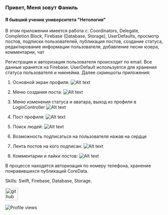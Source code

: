 ### Привет, Меня зовут Фаниль
#### Я бывший ученик университета "Нетология"


В этом приложении имеется работа с: 
Coordinators, Delegate, Completion Block, Firebase (Database, Storage), UserDefaults, просмотр постов, подписки пользователей, публикация постов, создание статуса, редактирование информации пользователя, добавление песни юзера, комментарии, чат

Регистрация и авторизация пользователя происходит по email. Все данные хранятся на Firebase. UserDefault используется для хранения статуса пользователя и никнейма. Далее скриншоты приложения:

1. Основной экран профиля:
![Alt text](12.jpeg)

2. Меню создания поста:
![Alt text](6.jpeg)

3. Меню изменения статуса и аватара, выход из профиля в LoginController
![Alt text](5.jpeg)

4. Пост профиля:
![Alt text](8.jpeg)

6. Поиск людей:
![Alt text](4.jpeg)

7. Возможность подписаться на пользователя нажав на сердце

8. Лента постов на кого подписан:
![Alt text](3.jpeg)

9. Комментарии и лайки постов:
![Alt text](7.jpeg)


В процессе находятся авторизация по номеру телефона, хранение понравившихся публикаций CoreData.



Skills: Swift, Firebase, Database, Storage.

[<img src='https://cdn.jsdelivr.net/npm/simple-icons@3.0.1/icons/github.svg' alt='github' height='40'>](https://github.com/FanilJr)  

![Profile views](https://gpvc.arturio.dev/FanilJr)  

